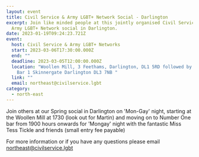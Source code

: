 ```yaml
---
layout: event
title: Civil Service & Army LGBT+ Network Social - Darlington
excerpt: Join like minded people at this jointly organised Civil Service and
  Army LGBT+ Network social in Darlington.
date: 2023-01-19T09:24:23.721Z
event:
  host: Civil Service & Army LGBT+ Networks
  start: 2023-03-06T17:30:00.000Z
  end: ""
  deadline: 2023-03-05T12:00:00.000Z
  location: "Woollen Mill, 3 Feethams, Darlington, DL1 5RD followed by Number One
    Bar 1 Skinnergate Darlington DL3 7NB "
  link: ""
  email: northeast@civilservice.lgbt
category:
  - north-east
---
```

Join others at our Spring social in Darlington on 'Mon-Gay' night, starting at the Woollen Mill at 1730 (look out for Martin) and moving on to Number One bar from 1900 hours onwards for 'Mongay' night with the fantastic Miss Tess Tickle and friends (small entry fee payable)

F﻿or more information or if you have any questions please email [northeast@civilservice.lgbt](northeast@civilservice.lgbt)